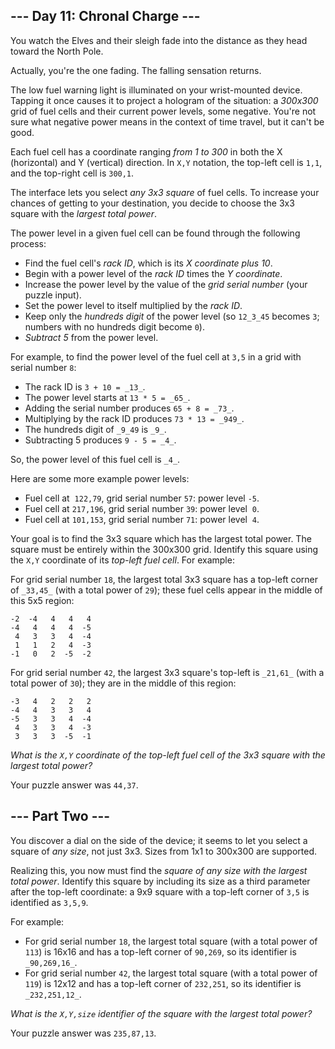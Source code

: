 \-\-\- Day 11: Chronal Charge ---
---------------------------------

You watch the Elves and their sleigh fade into the distance as they head toward the North Pole.

Actually, you're the one fading. The falling sensation returns.

The low fuel warning light is illuminated on your wrist-mounted device. Tapping it once causes it to project a hologram of the situation: a _300x300_ grid of fuel cells and their current power levels, some negative. You're not sure what negative power means in the context of time travel, but it can't be good.

Each fuel cell has a coordinate ranging _from 1 to 300_ in both the X (horizontal) and Y (vertical) direction. In `X,Y` notation, the top-left cell is `1,1`, and the top-right cell is `300,1`.

The interface lets you select _any 3x3 square_ of fuel cells. To increase your chances of getting to your destination, you decide to choose the 3x3 square with the _largest total power_.

The power level in a given fuel cell can be found through the following process:

* Find the fuel cell's _rack ID_, which is its _X coordinate plus 10_.
* Begin with a power level of the _rack ID_ times the _Y coordinate_.
* Increase the power level by the value of the _grid serial number_ (your puzzle input).
* Set the power level to itself multiplied by the _rack ID_.
* Keep only the _hundreds digit_ of the power level (so `12_3_45` becomes `3`; numbers with no hundreds digit become `0`).
* _Subtract 5_ from the power level.

For example, to find the power level of the fuel cell at `3,5` in a grid with serial number `8`:

* The rack ID is `3 + 10 = _13_`.
* The power level starts at `13 * 5 = _65_`.
* Adding the serial number produces `65 + 8 = _73_`.
* Multiplying by the rack ID produces `73 * 13 = _949_`.
* The hundreds digit of `_9_49` is `_9_`.
* Subtracting 5 produces `9 - 5 = _4_`.

So, the power level of this fuel cell is `_4_`.

Here are some more example power levels:

* Fuel cell at  `122,79`, grid serial number `57`: power level `-5`.
* Fuel cell at `217,196`, grid serial number `39`: power level  `0`.
* Fuel cell at `101,153`, grid serial number `71`: power level  `4`.

Your goal is to find the 3x3 square which has the largest total power. The square must be entirely within the 300x300 grid. Identify this square using the `X,Y` coordinate of its _top-left fuel cell_. For example:

For grid serial number `18`, the largest total 3x3 square has a top-left corner of `_33,45_` (with a total power of `29`); these fuel cells appear in the middle of this 5x5 region:

    -2  -4   4   4   4
    -4   4   4   4  -5
     4   3   3   4  -4
     1   1   2   4  -3
    -1   0   2  -5  -2
    

For grid serial number `42`, the largest 3x3 square's top-left is `_21,61_` (with a total power of `30`); they are in the middle of this region:

    -3   4   2   2   2
    -4   4   3   3   4
    -5   3   3   4  -4
     4   3   3   4  -3
     3   3   3  -5  -1
    

_What is the `X,Y` coordinate of the top-left fuel cell of the 3x3 square with the largest total power?_

Your puzzle answer was `44,37`.

\-\-\- Part Two ---
-------------------

You discover a dial on the side of the device; it seems to let you select a square of _any size_, not just 3x3. Sizes from 1x1 to 300x300 are supported.

Realizing this, you now must find the _square of any size with the largest total power_. Identify this square by including its size as a third parameter after the top-left coordinate: a 9x9 square with a top-left corner of `3,5` is identified as `3,5,9`.

For example:

* For grid serial number `18`, the largest total square (with a total power of `113`) is 16x16 and has a top-left corner of `90,269`, so its identifier is `_90,269,16_`.
* For grid serial number `42`, the largest total square (with a total power of `119`) is 12x12 and has a top-left corner of `232,251`, so its identifier is `_232,251,12_`.

_What is the `X,Y,size` identifier of the square with the largest total power?_

Your puzzle answer was `235,87,13`.